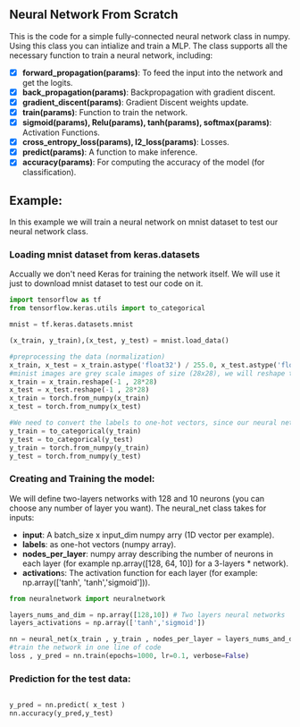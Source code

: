 ## Neural Network From Scratch


This is the code for a simple fully-connected neural network class in numpy. Using this class you can intialize and train a MLP. The class supports all the necessary function to train a neural network, including: 

- [x] **forward_propagation(params)**: To feed the input into the network and get the logits.
- [x] **back_propagation(params)**: Backpropagation with gradient discent.
- [x] **gradient_discent(params)**: Gradient Discent weights update.
- [x] **train(params)**: Function to train the network.
- [x] **sigmoid(params), Relu(params), tanh(params), softmax(params)**: Activation Functions.
- [x] **cross_entropy_loss(params), l2_loss(params)**: Losses.
- [x] **predict(params)**: A function to make inference.
- [x] **accuracy(params)**: For computing the accuracy of the model (for classification).

## Example:
In this example we will train a neural network on mnist dataset to test our neural network class.
### Loading mnist dataset from keras.datasets
Accually we don't need Keras for training the network itself. We will use it just to download mnist dataset to test our code on it.
```python
import tensorflow as tf
from tensorflow.keras.utils import to_categorical

mnist = tf.keras.datasets.mnist

(x_train, y_train),(x_test, y_test) = mnist.load_data()

#preprocessing the data (normalization)
x_train, x_test = x_train.astype('float32') / 255.0, x_test.astype('float32') / 255.0
#minist images are grey scale images of size (28x28), we will reshape them to (28x28)
x_train = x_train.reshape(-1 , 28*28)
x_test = x_test.reshape(-1 , 28*28)
x_train = torch.from_numpy(x_train)
x_test = torch.from_numpy(x_test)

#We need to convert the labels to one-hot vectors, since our neural network class accpects one-hot vectors.
y_train = to_categorical(y_train)
y_test = to_categorical(y_test)
y_train = torch.from_numpy(y_train)
y_test = torch.from_numpy(y_test)


```

### Creating and Training the model:
We will define two-layers networks with 128 and 10 neurons (you can choose any number of layer you want).
The neural_net class takes for inputs:
* **input**:  A batch_size x input_dim numpy arry (1D vector per example).
* **labels**: as one-hot vectors (numpy array).
* **nodes_per_layer**: numpy array describing the number of neurons in each layer (for example np.array([128, 64, 10]) for a 3-layers * network).
* **activation**s: The activation function for each layer (for example: np.array(['tanh', 'tanh','sigmoid'])).

```python
from neuralnetwork import neuralnetwork

layers_nums_and_dim = np.array([128,10]) # Two layers neural networks
layers_activations = np.array(['tanh','sigmoid'])

nn = neural_net(x_train , y_train , nodes_per_layer = layers_nums_and_dim, activations = layers_activations )   
#train the network in one line of code
loss , y_pred = nn.train(epochs=1000, lr=0.1, verbose=False)

```

### Prediction for the test data:

```python

y_pred = nn.predict( x_test )
nn.accuracy(y_pred,y_test)

```
